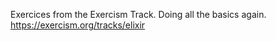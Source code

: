 Exercices from the Exercism Track. Doing all the basics again.
<br>
https://exercism.org/tracks/elixir